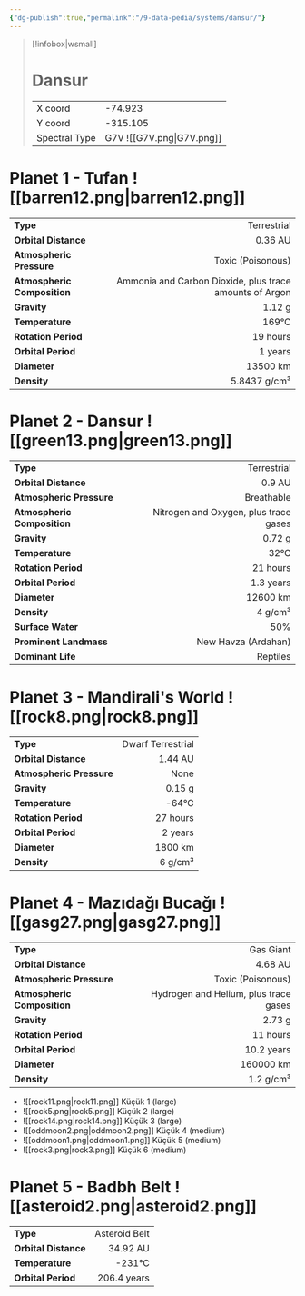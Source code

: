 ```yaml
---
{"dg-publish":true,"permalink":"/9-data-pedia/systems/dansur/"}
---
```


> [!infobox|wsmall]
> # Dansur
> | | |
> | - | - |
> | X coord | -74.923 |
> | Y coord| -315.105 |
> | Spectral Type | G7V ![[G7V.png\|G7V.png]] |

# Planet 1 - Tufan ![[barren12.png\|barren12.png]]
|                             |                           |
| --------------------------- | -------------------------:|
| **Type**                    |             Terrestrial |
| **Orbital Distance**        |   0.36 AU |
| **Atmospheric Pressure**    |       Toxic (Poisonous) |
| **Atmospheric Composition** |      Ammonia and Carbon Dioxide, plus trace amounts of Argon |
| **Gravity**                 |        1.12 g |
| **Temperature**             |    169°C |
| **Rotation Period**         |  19 hours |
| **Orbital Period** | 1 years |
| **Diameter**                |      13500 km | 
| **Density**                 |    5.8437 g/cm³ |





# Planet 2 - Dansur ![[green13.png\|green13.png]]
|                             |                           |
| --------------------------- | -------------------------:|
| **Type**                    |             Terrestrial |
| **Orbital Distance**        |   0.9 AU |
| **Atmospheric Pressure**    |       Breathable |
| **Atmospheric Composition** |      Nitrogen and Oxygen, plus trace gases |
| **Gravity**                 |        0.72 g |
| **Temperature**             |    32°C |
| **Rotation Period**         |  21 hours |
| **Orbital Period** | 1.3 years |
| **Diameter**                |      12600 km | 
| **Density**                 |    4 g/cm³ |
| **Surface Water**           |           50% | 
| **Prominent Landmass**      |         New Havza (Ardahan) | 
| **Dominant Life**           |         Reptiles |





# Planet 3 - Mandirali's World ![[rock8.png\|rock8.png]]
|                             |                           |
| --------------------------- | -------------------------:|
| **Type**                    |             Dwarf Terrestrial |
| **Orbital Distance**        |   1.44 AU |
| **Atmospheric Pressure**    |       None |
| **Gravity**                 |        0.15 g |
| **Temperature**             |    -64°C |
| **Rotation Period**         |  27 hours |
| **Orbital Period** | 2 years |
| **Diameter**                |      1800 km | 
| **Density**                 |    6 g/cm³ |





# Planet 4 - Mazıdağı Bucağı ![[gasg27.png\|gasg27.png]]
|                             |                           |
| --------------------------- | -------------------------:|
| **Type**                    |             Gas Giant |
| **Orbital Distance**        |   4.68 AU |
| **Atmospheric Pressure**    |       Toxic (Poisonous) |
| **Atmospheric Composition** |      Hydrogen and Helium, plus trace gases |
| **Gravity**                 |        2.73 g |
| **Rotation Period**         |  11 hours |
| **Orbital Period** | 10.2 years |
| **Diameter**                |      160000 km | 
| **Density**                 |    1.2 g/cm³ |



- ![[rock11.png\|rock11.png]] Küçük 1 (large)
- ![[rock5.png\|rock5.png]] Küçük 2 (large)
- ![[rock14.png\|rock14.png]] Küçük 3 (large)
- ![[oddmoon2.png\|oddmoon2.png]] Küçük 4 (medium)
- ![[oddmoon1.png\|oddmoon1.png]] Küçük 5 (medium)
- ![[rock3.png\|rock3.png]] Küçük 6 (medium)


# Planet 5 - Badbh Belt ![[asteroid2.png\|asteroid2.png]]
|                             |                           |
| --------------------------- | -------------------------:|
| **Type**                    |             Asteroid Belt |
| **Orbital Distance**        |   34.92 AU |
| **Temperature**             |    -231°C |
| **Orbital Period** | 206.4 years |






